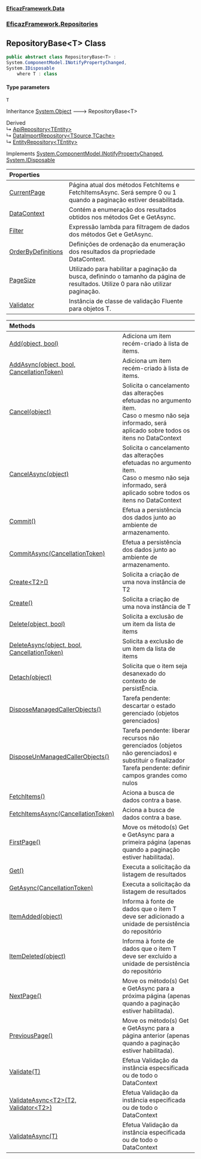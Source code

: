 #### [EficazFramework.Data](EficazFrameworkData.md 'EficazFramework Data')
### [EficazFramework.Repositories](EficazFrameworkData.md#EficazFramework_Repositories 'EficazFramework.Repositories')
## RepositoryBase&lt;T&gt; Class
```csharp
public abstract class RepositoryBase<T> :
System.ComponentModel.INotifyPropertyChanged,
System.IDisposable
    where T : class
```
#### Type parameters
<a name='EficazFramework_Repositories_RepositoryBase_T__T'></a>
`T`  
  

Inheritance [System.Object](https://docs.microsoft.com/en-us/dotnet/api/System.Object 'System.Object') &#129106; RepositoryBase&lt;T&gt;  

Derived  
&#8627; [ApiRepository&lt;TEntity&gt;](ApiRepository_TEntity_.md 'EficazFramework.Repositories.ApiRepository&lt;TEntity&gt;')  
&#8627; [DataImportRepository&lt;TSource,TCache&gt;](DataImportRepository_TSource_TCache_.md 'EficazFramework.Repositories.DataImportRepository&lt;TSource,TCache&gt;')  
&#8627; [EntityRepository&lt;TEntity&gt;](EntityRepository_TEntity_.md 'EficazFramework.Repositories.EntityRepository&lt;TEntity&gt;')  

Implements [System.ComponentModel.INotifyPropertyChanged](https://docs.microsoft.com/en-us/dotnet/api/System.ComponentModel.INotifyPropertyChanged 'System.ComponentModel.INotifyPropertyChanged'), [System.IDisposable](https://docs.microsoft.com/en-us/dotnet/api/System.IDisposable 'System.IDisposable')  

| Properties | |
| :--- | :--- |
| [CurrentPage](RepositoryBase_T__CurrentPage.md 'EficazFramework.Repositories.RepositoryBase&lt;T&gt;.CurrentPage') | Página atual dos métodos FetchItems e FetchItemsAsync. Será sempre 0 ou 1 quando a paginação estiver desabilitada.<br/> |
| [DataContext](RepositoryBase_T__DataContext.md 'EficazFramework.Repositories.RepositoryBase&lt;T&gt;.DataContext') | Contém a enumeração dos resultados obtidos nos métodos Get e GetAsync.<br/> |
| [Filter](RepositoryBase_T__Filter.md 'EficazFramework.Repositories.RepositoryBase&lt;T&gt;.Filter') | Expressão lambda para filtragem de dados dos métodos Get e GetAsync.<br/> |
| [OrderByDefinitions](RepositoryBase_T__OrderByDefinitions.md 'EficazFramework.Repositories.RepositoryBase&lt;T&gt;.OrderByDefinitions') | Definições de ordenação da enumeração dos resultados da propriedade DataContext.<br/> |
| [PageSize](RepositoryBase_T__PageSize.md 'EficazFramework.Repositories.RepositoryBase&lt;T&gt;.PageSize') | Utilizado para habilitar a paginação da busca, definindo o tamanho da página de resultados. Utilize 0 para não utilizar paginação.<br/> |
| [Validator](RepositoryBase_T__Validator.md 'EficazFramework.Repositories.RepositoryBase&lt;T&gt;.Validator') | Instância de classe de validação Fluente para objetos T.<br/> |

| Methods | |
| :--- | :--- |
| [Add(object, bool)](RepositoryBase_T__Add(object_bool).md 'EficazFramework.Repositories.RepositoryBase&lt;T&gt;.Add(object, bool)') | Adiciona um item recém-criado à lista de items.<br/> |
| [AddAsync(object, bool, CancellationToken)](RepositoryBase_T__AddAsync(object_bool_CancellationToken).md 'EficazFramework.Repositories.RepositoryBase&lt;T&gt;.AddAsync(object, bool, System.Threading.CancellationToken)') | Adiciona um item recém-criado à lista de items.<br/> |
| [Cancel(object)](RepositoryBase_T__Cancel(object).md 'EficazFramework.Repositories.RepositoryBase&lt;T&gt;.Cancel(object)') | Solicita o cancelamento das alterações efetuadas no argumento item.<br/>Caso o mesmo não seja informado, será aplicado sobre todos os itens no DataContext<br/> |
| [CancelAsync(object)](RepositoryBase_T__CancelAsync(object).md 'EficazFramework.Repositories.RepositoryBase&lt;T&gt;.CancelAsync(object)') | Solicita o cancelamento das alterações efetuadas no argumento item.<br/>Caso o mesmo não seja informado, será aplicado sobre todos os itens no DataContext<br/> |
| [Commit()](RepositoryBase_T__Commit().md 'EficazFramework.Repositories.RepositoryBase&lt;T&gt;.Commit()') | Efetua a persistência dos dados junto ao ambiente de armazenamento.<br/> |
| [CommitAsync(CancellationToken)](RepositoryBase_T__CommitAsync(CancellationToken).md 'EficazFramework.Repositories.RepositoryBase&lt;T&gt;.CommitAsync(System.Threading.CancellationToken)') | Efetua a persistência dos dados junto ao ambiente de armazenamento.<br/> |
| [Create&lt;T2&gt;()](RepositoryBase_T__Create_T2_().md 'EficazFramework.Repositories.RepositoryBase&lt;T&gt;.Create&lt;T2&gt;()') | Solicita a criação de uma nova instância de T2<br/> |
| [Create()](RepositoryBase_T__Create().md 'EficazFramework.Repositories.RepositoryBase&lt;T&gt;.Create()') | Solicita a criação de uma nova instância de T<br/> |
| [Delete(object, bool)](RepositoryBase_T__Delete(object_bool).md 'EficazFramework.Repositories.RepositoryBase&lt;T&gt;.Delete(object, bool)') | Solicita a exclusão de um item da lista de items<br/> |
| [DeleteAsync(object, bool, CancellationToken)](RepositoryBase_T__DeleteAsync(object_bool_CancellationToken).md 'EficazFramework.Repositories.RepositoryBase&lt;T&gt;.DeleteAsync(object, bool, System.Threading.CancellationToken)') | Solicita a exclusão de um item da lista de items<br/> |
| [Detach(object)](RepositoryBase_T__Detach(object).md 'EficazFramework.Repositories.RepositoryBase&lt;T&gt;.Detach(object)') | Solicita que o item seja desanexado do contexto de persistÊncia.<br/> |
| [DisposeManagedCallerObjects()](RepositoryBase_T__DisposeManagedCallerObjects().md 'EficazFramework.Repositories.RepositoryBase&lt;T&gt;.DisposeManagedCallerObjects()') | Tarefa pendente: descartar o estado gerenciado (objetos gerenciados)<br/> |
| [DisposeUnManagedCallerObjects()](RepositoryBase_T__DisposeUnManagedCallerObjects().md 'EficazFramework.Repositories.RepositoryBase&lt;T&gt;.DisposeUnManagedCallerObjects()') | Tarefa pendente: liberar recursos não gerenciados (objetos não gerenciados) e substituir o finalizador<br/>Tarefa pendente: definir campos grandes como nulos<br/> |
| [FetchItems()](RepositoryBase_T__FetchItems().md 'EficazFramework.Repositories.RepositoryBase&lt;T&gt;.FetchItems()') | Aciona a busca de dados contra a base.<br/> |
| [FetchItemsAsync(CancellationToken)](RepositoryBase_T__FetchItemsAsync(CancellationToken).md 'EficazFramework.Repositories.RepositoryBase&lt;T&gt;.FetchItemsAsync(System.Threading.CancellationToken)') | Aciona a busca de dados contra a base.<br/> |
| [FirstPage()](RepositoryBase_T__FirstPage().md 'EficazFramework.Repositories.RepositoryBase&lt;T&gt;.FirstPage()') | Move os método(s) Get e GetAsync para a primeira página (apenas quando a paginação estiver habilitada).<br/> |
| [Get()](RepositoryBase_T__Get().md 'EficazFramework.Repositories.RepositoryBase&lt;T&gt;.Get()') | Executa a solicitação da listagem de resultados<br/> |
| [GetAsync(CancellationToken)](RepositoryBase_T__GetAsync(CancellationToken).md 'EficazFramework.Repositories.RepositoryBase&lt;T&gt;.GetAsync(System.Threading.CancellationToken)') | Executa a solicitação da listagem de resultados<br/> |
| [ItemAdded(object)](RepositoryBase_T__ItemAdded(object).md 'EficazFramework.Repositories.RepositoryBase&lt;T&gt;.ItemAdded(object)') | Informa à fonte de dados que o item T deve ser adicionado a unidade de persistência do repositório<br/> |
| [ItemDeleted(object)](RepositoryBase_T__ItemDeleted(object).md 'EficazFramework.Repositories.RepositoryBase&lt;T&gt;.ItemDeleted(object)') | Informa à fonte de dados que o item T deve ser excluído a unidade de persistência do repositório<br/> |
| [NextPage()](RepositoryBase_T__NextPage().md 'EficazFramework.Repositories.RepositoryBase&lt;T&gt;.NextPage()') | Move os método(s) Get e GetAsync para a próxima página (apenas quando a paginação estiver habilitada).<br/> |
| [PreviousPage()](RepositoryBase_T__PreviousPage().md 'EficazFramework.Repositories.RepositoryBase&lt;T&gt;.PreviousPage()') | Move os método(s) Get e GetAsync para a página anterior (apenas quando a paginação estiver habilitada).<br/> |
| [Validate(T)](RepositoryBase_T__Validate(T).md 'EficazFramework.Repositories.RepositoryBase&lt;T&gt;.Validate(T)') | Efetua Validação da instância especsificada ou de todo o DataContext<br/> |
| [ValidateAsync&lt;T2&gt;(T2, Validator&lt;T2&gt;)](RepositoryBase_T__ValidateAsync_T2_(T2_Validator_T2_).md 'EficazFramework.Repositories.RepositoryBase&lt;T&gt;.ValidateAsync&lt;T2&gt;(T2, EficazFramework.Validation.Fluent.Validator&lt;T2&gt;)') | Efetua Validação da instância especificada ou de todo o DataContext<br/> |
| [ValidateAsync(T)](RepositoryBase_T__ValidateAsync(T).md 'EficazFramework.Repositories.RepositoryBase&lt;T&gt;.ValidateAsync(T)') | Efetua Validação da instância especificada ou de todo o DataContext<br/> |
